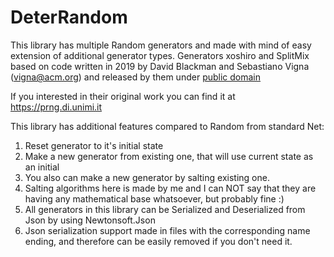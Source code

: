 # DeterRandom

This library has multiple Random generators and made with mind of easy extension of additional generator types. 
Generators xoshiro and SplitMix based on code written in 2019 by David Blackman and Sebastiano Vigna (vigna@acm.org) and released by them under [public domain](http://creativecommons.org/publicdomain/zero/1.0/)

If you interested in their original work you can find it at https://prng.di.unimi.it

This library has additional features compared to Random from standard Net:
1) Reset generator to it's initial state
2) Make a new generator from existing one, that will use current state as an initial
3) You also can make a new generator by salting existing one.
4) Salting algorithms here is made by me and I can NOT say that they are having any mathematical base whatsoever, but probably fine :)
5) All generators in this library can be Serialized and Deserialized from Json by using Newtonsoft.Json
6) Json serialization support made in files with the corresponding name ending, and therefore can be easily removed if you don't need it.

